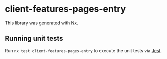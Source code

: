 # client-features-pages-entry

This library was generated with [Nx](https://nx.dev).

## Running unit tests

Run `nx test client-features-pages-entry` to execute the unit tests via [Jest](https://jestjs.io).
